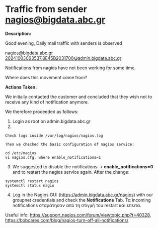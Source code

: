 # Traffic from sender nagios@bigdata.abc.gr

<b>Description:</b>

Good evening,
Daily mail traffic with senders is observed

nagios@bigdata.abc.gr
 20241003063537.8E45B2031700@admin.bigdata.abc.gr

Notifications from nagios have not been working for some time.

Where does this movement come from?

<b>Actions Taken:</b>

We initially contacted the customer and concluded that they wish not to receive any kind of notification anymore.

We therefore proceeded as follows:

1. Login as root on admin.bigdata.abc.gr
2.  
```
Check logs inside /var/log/nagios/nagios.log

Then we checked the basic configuration of nagios service:

cd /etc/nagios
vi nagios.cfg, where enable_notifications=1
```
3. We suggested to disable the notifications -> **enable_notifications=0** and to restart the nagios service again. After the change:
```
systemctl restart nagios
systemctl status nagio
```
4.  Log in the Nagios GUI (https://admin.bigdata.abc.gr/nagios) with our groupnet credentials and check the **Notifications** Tab. Τα incoming notifications σταμάτησαν από τη στιγμή του restart και έπειτα.

Useful info: https://support.nagios.com/forum/viewtopic.php?t=40328, https://bobcares.com/blog/nagios-turn-off-all-notifications/

